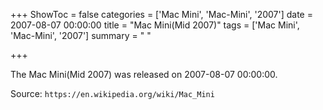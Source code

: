 +++
ShowToc = false
categories = ['Mac Mini', 'Mac-Mini', '2007']
date = 2007-08-07 00:00:00
title = "Mac Mini(Mid 2007)"
tags = ['Mac Mini', 'Mac-Mini', '2007']
summary = " "

+++

The Mac Mini(Mid 2007) was released on 2007-08-07 00:00:00.

Source: `https://en.wikipedia.org/wiki/Mac_Mini`


